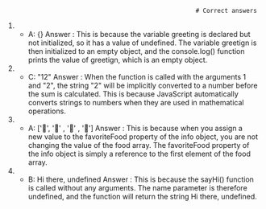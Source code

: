                                                          # Correct answers 

1. - A: {}
Answer : This is because the variable greeting is declared but not initialized, so it has a value of undefined. The variable greetign is then initialized to an empty object, and the console.log() function prints the value of greetign, which is an empty object.

2. - C: "12"
Answer : When the function is called with the arguments 1 and "2", the string "2" will be implicitly converted to a number before the sum is calculated. This is because JavaScript automatically converts strings to numbers when they are used in mathematical operations.

3. - A: ['🍕', '🍫' , '🥑' , '🍔']
Answer : This is because when you assign a new value to the favoriteFood property of the info object, you are not changing the value of the food array. The favoriteFood property of the info object is simply a reference to the first element of the food array.

4. - B: Hi there, undefined 
Answer : This is because the sayHi() function is called without any arguments. The name parameter is therefore undefined, and the function will return the string Hi there, undefined.

<!-- 5. - C: 3 
Answer: This is because the forEach() method iterates over the nums array and calls the callback function for each element in the array. The callback function checks if the current element is greater than 0. If it is, the count variable is incremented. -->